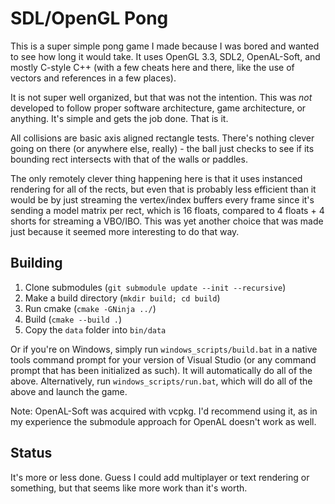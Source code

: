 # SDL/OpenGL Pong

This is a super simple pong game I made because I was bored and wanted to see how long it would take.  It uses OpenGL 3.3, SDL2, OpenAL-Soft, and mostly C-style C++ (with a few cheats here and there, like the use of vectors and references in a few places).

It is not super well organized, but that was not the intention.  This was _not_ developed to follow proper software architecture, game architecture, or anything.  It's simple and gets the job done.  That is it.

All collisions are basic axis aligned rectangle tests.  There's nothing clever going on there (or anywhere else, really) - the ball just checks to see if its bounding rect intersects with that of the walls or paddles.

The only remotely clever thing happening here is that it uses instanced rendering for all of the rects, but even that is probably less efficient than it would be by just streaming the vertex/index buffers every frame since it's sending a model matrix per rect, which is 16 floats, compared to 4 floats + 4 shorts for streaming a VBO/IBO.  This was yet another choice that was made just because it seemed more interesting to do that way.

## Building
1. Clone submodules (`git submodule update --init --recursive`)
2. Make a build directory (`mkdir build; cd build`)
3. Run cmake (`cmake -GNinja ../`)
4. Build (`cmake --build .`)
5. Copy the `data` folder into `bin/data`

Or if you're on Windows, simply run `windows_scripts/build.bat` in a native tools command prompt for your version of Visual Studio (or any command prompt that has been initialized as such).  It will automatically do all of the above.  Alternatively, run `windows_scripts/run.bat`, which will do all of the above and launch the game.

Note: OpenAL-Soft was acquired with vcpkg.  I'd recommend using it, as in my experience the submodule approach for OpenAL doesn't work as well.

## Status
It's more or less done.  Guess I could add multiplayer or text rendering or something, but that seems like more work than it's worth.